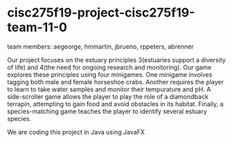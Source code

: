 # cisc275f19-project-cisc275f19-team-11-0

team members: aegeorge, hmmartin, jbrueno, rppeters, abrenner

Our project focuses on the estuary principles 3(estuaries support a diversity of life) and 4(the need for ongoing research and monitoring).  Our game explores these principles using four minigames. One minigame involves tagging both male and female horseshoe crabs. Another requires the player to learn to take water samples and monitor their tempurature and pH. A side-scroller game allows the player to play the role of a diamondback terrapin, attempting to gain food and avoid obstacles in its habitat. Finally, a species-matching game teaches the player to identify several estuary species. 

We are coding this project in Java using JavaFX
